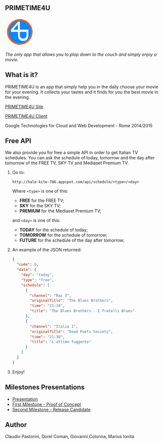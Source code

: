 ## PRIMETIME4U

![](https://github.com/PRIMETIME4U/PRIMETIME4U-baseclient/blob/master/app/src/main/res/drawable-xhdpi/ic_launcher.png)

*The only app that allows you to plop down to the couch and simply enjoy a movie.*

## What is it?
PRIMETIME4U is an app that simply help you in the daily choose your movie for your evening. It collects your tastes and it finds for you the best movie in the evening.

[PRIMETIME4U Site](http://hale-kite-786.appspot.com/)

[PRIMETIME4U Client](https://github.com/PRIMETIME4U/PRIMETIME4U-baseclient)

Google Technologies for Cloud and Web Development - Rome 2014/2015

## Free API
We also provide you for free a simple API in order to get Italian TV schedules. You can ask the schedule of today, tomorrow and the day after tomorrow of the FREE TV, SKY TV and Mediaset Premium TV.

1. Go to:

   ```
   http://hale-kite-786.appspot.com/api/schedule/<type>/<day>
   ```
   Where ```<type>``` is one of this:
      * **FREE** for the FREE TV;
      * **SKY** for the SKY TV;
      * **PREMIUM** for the Mediaset Premium TV;
   
   and ```<day>``` is one of this:
      * **TODAY** for the schedule of today;
      * **TOMORROW** for the schedule of tomorrow;
      * **FUTURE** for the schedule of the day after tomorrow;
      
2. An example of the JSON returned:

   ```json
   {
     "code": 0, 
     "data": {
       "day": "today", 
       "type": "free",
       "schedule": [
         {
           "channel": "Rai 3", 
           "originalTitle": "The Blues Brothers", 
           "time": "21:10", 
           "title": "The Blues Brothers - I fratelli Blues"
         },
         {
           "channel": "Italia 1", 
           "originalTitle": "Dead Poets Society", 
           "time": "21:30", 
           "title": "L'attimo fuggente"
         }
       ]
     }
   }   
   ```
   
3. Enjoy!

## Milestones Presentations
* [Presentation](https://docs.google.com/presentation/d/19qKrPd4RucjXbaYAIZSWszlza7LIScu43dSb3Ocs0Ho/edit?usp=sharing)
* [First Milestone - Proof of Concept](https://docs.google.com/presentation/d/1H3YqDTtFXiGIQH8ecC3wZh0_IsNmkk-EFlov9rLRiZs/edit?usp=sharing)
* [Second Milestone - Release Candidate](https://docs.google.com/presentation/d/1kWeeZnHb7-r61PwAKrXXs_ju91rtxJQp4NqhB4pkPWM/edit?usp=sharing)

## Author
Claudio Pastorini, Dorel Coman, Giovanni Colonna, Marius Ionita
